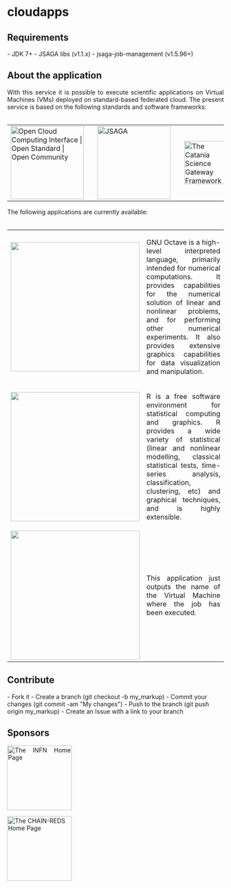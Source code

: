 # cloudapps

<h2>Requirements</h2>
- JDK 7+
- JSAGA libs (v1.1.x)
- jsaga-job-management (v1.5.96+)

<h2>About the application</h2>
<p align="justify">
With this service it is possible to execute scientific applications on Virtual Machines (VMs) deployed on standard-based federated cloud. The present service is based on the following standards and software frameworks:</br></br>

<table border="0">
<tr>
<td>
<a href="http://occi-wg.org"><img width="170" src="http://occi-wg.org/wp-content/uploads/2010/12/New-Font-Occi-horiz.-with-tagline-smalltrans.png" 
border="0" title="Open Cloud Computing Interface | Open Standard | Open Community"></a>
</td>
<td></td>
<td>
<a href="http://software.in2p3.fr/jsaga"><img width="170" src="http://software.in2p3.fr/jsaga/latest-release/images/logo-jsaga.png" 
border="0" title="JSAGA"></a>
</td>
<td></td>
<td>
<a href="http://software.in2p3.fr/jsaga"><img width="100" src="http://www.digitalmeetsculture.net/wp-content/uploads/2013/05/Catania-Science-Gateway-Framework.png" 
border="0" title="The Catania Science Gateway Framework"></a>
</td>
</tr>
</table>

The following applications are currently available:</br></br>

<table border="0">
<tr>
<td><img width="300" src="http://www.gnu.org/software/octave/images/logo.png" border="0"></td>
<td><p align="justify">
GNU Octave is a high-level interpreted language, primarily intended for numerical computations. It provides capabilities for the numerical solution of linear and nonlinear problems, and for performing other numerical experiments. It also provides extensive graphics capabilities for data visualization and manipulation.
</p></td>
</tr>

<tr>
<td><img width="300" src="http://www.r-project.org/Rlogo.jpg" border="0"></td>
<td><p align="justify">
R is a free software environment for statistical computing and graphics. R provides a wide variety of statistical (linear and nonlinear modelling, classical statistical tests, time-series analysis, classification, clustering, etc) and graphical techniques, and is highly extensible.
</p></td>
</tr>

<tr>
<td><img width="300" src="https://science-gateway.chain-project.eu/cloudapps-portlet/images/helloworld.png" border="0"></td>
<td><p align="justify">
This application just outputs the name of the Virtual Machine where the job has been executed.
</p></td>
</tr>
</table>
</p>

<h2>Contribute</h2>
- Fork it
- Create a branch (git checkout -b my_markup)
- Commit your changes (git commit -am "My changes")
- Push to the branch (git push origin my_markup)
- Create an Issue with a link to your branch
 
<h2>Sponsors</h2>
<p align="justify">
<a href="http://www.infn.it/"><img width="150" src="http://www.infn.it/logo/weblogo1.gif" border="0" title="The INFN Home Page"></a>

<a href="http://www.chain-project.eu/"><img width="150" src="https://www.chain-project.eu/image/image_gallery?uuid=4b273102-2ed0-49ca-929f-c23379318171&groupId=3456180&t=1424446552904" border="0" title="The CHAIN-REDS Home Page"></a>
</p>
